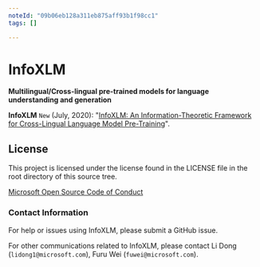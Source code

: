 ```yaml
---
noteId: "09b06eb128a311eb875aff93b1f98cc1"
tags: []

---
```


# InfoXLM
**Multilingual/Cross-lingual pre-trained models for language understanding and generation**



**InfoXLM** ```New``` (July, 2020): "[InfoXLM: An Information-Theoretic Framework for Cross-Lingual Language Model Pre-Training](https://arxiv.org/pdf/2007.07834.pdf)".

## License
This project is licensed under the license found in the LICENSE file in the root directory of this source tree.

[Microsoft Open Source Code of Conduct](https://opensource.microsoft.com/codeofconduct)

### Contact Information

For help or issues using InfoXLM, please submit a GitHub issue.

For other communications related to InfoXLM, please contact Li Dong (`lidong1@microsoft.com`), Furu Wei (`fuwei@microsoft.com`).

